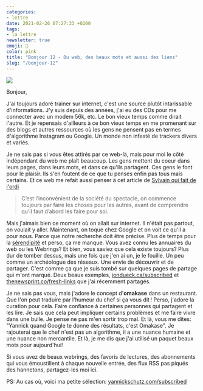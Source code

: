 ```yaml
---
categories:
- lettre
date: 2021-02-26 07:27:33 +0200
tags:
- la lettre
newsletter: true
emoji: 💌
color: pink
title: "Bonjour 12 - Du web, des beaux mots et aussi des liens"
slug: "/bonjour-12"
---
```


![](https://buttondown.s3.us-west-2.amazonaws.com/images/e3ce87de-3122-4d38-8d68-f5424cce88f8.jpeg) 


Bonjour,

J'ai toujours adoré trainer sur internet, c'est une source plutôt intarissable d'informations. J'y suis depuis des années, j'ai eu des CDs pour me connecter avec un modem 56k, etc. Le bon vieux temps comme dirait l'autre. Et je repensais d'ailleurs à ce bon vieux temps en me promenant sur des blogs et autres ressources où les gens ne pensent pas en termes d'algorithme Instagram ou Google. Un monde non infesté de trackers divers et variés. 

Je ne sais pas si vous êtes attirés par ce web-là, mais pour moi le côté indépendant du web me plaît beaucoup. Les gens mettent du coeur dans leurs pages, dans leurs mots, et dans ce qu'ils partagent. Ces gens le font pour le plaisir. Ils s'en foutent de ce que tu penses enfin pas tous mais certains. Et ce web me refait aussi penser à cet article de [Sylvain qui fait de l'ordi](https://jefaisdelordi.com/2021/02/04/quand-est-ce-quon-sait-quon-est-photographe/)

> C’est l’inconvénient de la société du spectacle, on commence toujours par faire les choses pour les autres, avant de comprendre qu’il faut d’abord les faire pour soi.

Mais j'aimais bien ce moment où on allait sur internet. Il n'était pas partout, on voulait y aller. Maintenant, on toque chez Google et on voit ce qu'il a pour nous. Parce que notre recherche doit être précise. Plus de temps pour la [sérendipité](https://fr.wikipedia.org/wiki/Sérendipité) et perso, ça me manque. Vous avez connu les annuaires du web ou les Webrings? Et bien, vous saviez que cela existe toujours? Plus dur de tomber dessus, mais une fois que j'en ai un, je le fouille. Un peu comme un archéologue des réseaux. Une envie de découvrir et de partager. C'est comme ça que je suis tombé sur quelques pages de partage qui m'ont marqué. Deux beaux exemples, [jondueck.ca/subscribed](https://jondueck.ca/subscribed/) et [thenewsprint.co/fresh-links](https://thenewsprint.co/fresh-links/) que j'ai récemment partagés. 

Je ne sais pas vous, mais j'adore le concept d'**omakase** dans un restaurant. Que l'on peut traduire par l'humeur du chef si ça vous dit ! Perso, j'adore la curation pour cela. Faire confiance à certaines personnes qui partagent et les lire. Je sais que cela peut impliquer certains problèmes et me faire vivre dans une bulle. Je pense ne pas m'en sortir trop mal. Et là, vous me dites: "Yannick quand Google te donne des résultats, c'est Omakase". Je rajouterai que le chef n'est pas un algorithme, il a une nuance humaine et une nuance non mercantile. Et là, je me dis que j'ai utilisé un paquet beaux mots pour aujourd'hui!

Si vous avez de beaux webrings, des favoris de lectures, des abonnements qui vous émoustillent à chaque nouvelle entrée, des flux RSS pas piqués des hannetons, partagez-les moi ici.

PS: Au cas où, voici ma petite sélection: [yannickschutz.com/subscribed](https://yannickschutz.com/subscribed)

